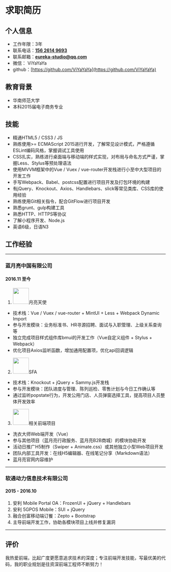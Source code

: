 # 求职简历

## 个人信息

* 工作年限：3年
* 联系电话：**[156 2614 9693](tel:15626149693)**
* 联系邮箱：**[eureka-studio@qq.com](mailto:eureka-studio@qq.com)**
* 微信： ViYaYaYa
* github：[https://github.com/ViYaYaYa](https://github.com/ViYaYaYa)


## 教育背景

* 华南师范大学
* 本科2015届电子商务专业


## 技能

* 精通HTML5 / CSS3 / JS
* 熟练使用>= ECMAScript 2015进行开发，了解常见设计模式，严格遵循ESLint编码风格，掌握调试工具使用
* CSS扎实，熟练进行桌面端与移动端的样式实现，对布局与命名方式严谨，掌握Less、Stylus等预处理语法
* 使用MVVM框架中的Vue / Vuex / vue-router开发栈进行小至中大型项目的开发工作
* 手写Webpack、Babel、postcss配置进行项目开发及打包环境的构建
* 有jQuery、Knockout、Axios、Handlebars、slick等常见类库、CSS库的使用经验
* 熟练使用Git相关指令，配合GitFlow进行项目开发
* 熟悉grunt、gulp构建工具
* 熟悉HTTP、HTTPS等协议
* 了解小程序开发、Node.js
* 英语6级，日语N3


## 工作经验

---

### 蓝月亮中国有限公司
#### 2016.11 至今

1. <img src="https://angel.bluemoon.com.cn:8881/angelUpload/download/app/moonAngel/ios/Icon@3x.png" height="50">月亮天使
  * 技术栈：Vue / Vuex / vue-router + MintUI + Less + Webpack Dynamic Import
  * 参与开发模块：业务标准书、HR寻源招聘、面试与入职管理、上级关系查询等
  * 独立完成项目样式组件库bmui的开发工作（Vue自定义组件 + Stylus + Webpack）
  * 优化项目Axios监听函数，增加通用配置项，优化api回调逻辑

2. <img src="https://angel.bluemoon.com.cn:8881/angelUpload/download/app/sfa/ios/Icon@3x.png" height="50">SFA
  * 技术栈：Knockout + jQuery + Sammy.js开发栈
  * 参与开发模块：团队进度与管理、陈列巡检、零售计划与今日工作确认等
  * 通过监听popstate行为，开发公用门店、人员弹窗选择工具，提高项目人员整体开发效率

3. <img src="https://angel.bluemoon.com.cn:8881/angelUpload/download/app/OfficeAuto/ios/Icon@3x.png" height="50">相关前端项目
  * 洗衣大师Web端开发（Vue）
  * 参与其他项目（蓝月亮行政服务、蓝月亮B2B商城）的模块协助开发
  * 活动日推广H5制作（Swiper + Animate.css）或其他独立小型Web项目开发
  * 团队内部工具开发：在线H5编辑器、在线笔记分享（Markdown语法）
  * 蓝月亮官网内容维护

---

### 软通动力信息技术有限公司
#### 2015 - 2016.10

1. 安利 Mobile Portal OA：FrozenUI + jQuery + Handlebars
2. 安利 5GPOS Mobile：SUI + jQuery
3. 融合创富移动端订餐：Zepto + Bootstrap
4. 主导前端开发工作，协助各模块项目上线并修复漏洞

---


## 评价

我热爱前端，比起广度更愿意追求技术的深度；专注前端开发技能，写最优美的代码，我的职业规划是往资深前端工程师不断努力！

